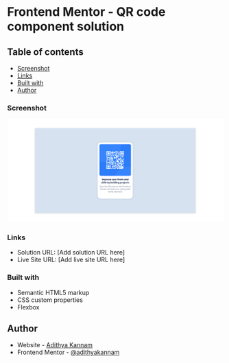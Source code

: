 # Frontend Mentor - QR code component solution


## Table of contents

  - [Screenshot](#screenshot)
  - [Links](#links)
  - [Built with](#built-with)
  - [Author](#author)




### Screenshot

![](./Screenshot.png)

### Links

- Solution URL: [Add solution URL here]
- Live Site URL: [Add live site URL here]


### Built with

- Semantic HTML5 markup
- CSS custom properties
- Flexbox


## Author

- Website - [Adithya Kannam](https://www.adithyakannam.me/)
- Frontend Mentor - [@adithyakannam](https://frontendmentor.io/profile/adithyakannam)


